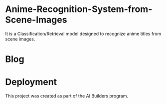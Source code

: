 # Anime-Recognition-System-from-Scene-Images
It is a Classification/Retrieval model designed to recognize anime titles from scene images. 

# Blog

# Deployment

This project was created as part of the AI Builders program.
